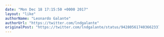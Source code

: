 ```yaml
---
date: "Mon Dec 18 17:15:50 +0000 2017"
layout: "like"
authorName: "Leonardo Galante"
authorUrl: "https://twitter.com/lndgalante"
originalPost: "https://twitter.com/lndgalante/status/942805617403662337"
---
```

